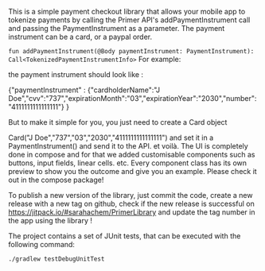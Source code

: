 This is a simple payment checkout library that allows your mobile app to tokenize payments by calling the Primer API's addPaymentInstrument call and passing the PaymentInstrument as a parameter. The payment instrument can be a card, or a paypal order.

`fun addPaymentInstrument(@Body paymentInstrument: PaymentInstrument): Call<TokenizedPaymentInstrumentInfo>`
For example:

the payment instrument should look like :

{"paymentInstrument" : {"cardholderName":"J Doe","cvv":"737","expirationMonth":"03","expirationYear":"2030","number":"4111111111111111"} }

But to make it simple for you, you just need to create a Card object

Card("J Doe","737","03","2030","4111111111111111") and set it in a PaymentInstrument() and send it to the API. et voilà.
The UI is completely done in compose and for that we added customisable components such as buttons, input fields, linear cells. etc. Every component class has its own preview to show you the outcome and give you an example. Please check it out in the compose package!

To publish a new version of the library, just commit the code, create a new release with a new tag on github, check if the new release is successful on 
https://jitpack.io/#sarahachem/PrimerLibrary and update the tag number in the  app using the library !


The project contains a set of JUnit tests, that can be executed with the following command:

`./gradlew testDebugUnitTest`



